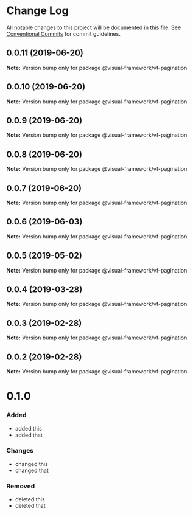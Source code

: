 # Change Log

All notable changes to this project will be documented in this file.
See [Conventional Commits](https://conventionalcommits.org) for commit guidelines.

## 0.0.11 (2019-06-20)

**Note:** Version bump only for package @visual-framework/vf-pagination





## 0.0.10 (2019-06-20)

**Note:** Version bump only for package @visual-framework/vf-pagination





## 0.0.9 (2019-06-20)

**Note:** Version bump only for package @visual-framework/vf-pagination





## 0.0.8 (2019-06-20)

**Note:** Version bump only for package @visual-framework/vf-pagination





## 0.0.7 (2019-06-20)

**Note:** Version bump only for package @visual-framework/vf-pagination





## 0.0.6 (2019-06-03)

**Note:** Version bump only for package @visual-framework/vf-pagination





## 0.0.5 (2019-05-02)

**Note:** Version bump only for package @visual-framework/vf-pagination





## 0.0.4 (2019-03-28)

**Note:** Version bump only for package @visual-framework/vf-pagination





## 0.0.3 (2019-02-28)

**Note:** Version bump only for package @visual-framework/vf-pagination





## 0.0.2 (2019-02-28)

**Note:** Version bump only for package @visual-framework/vf-pagination





# 0.1.0

### Added
- added this
- added that

### Changes

- changed this
- changed that

### Removed

- deleted this
- deleted that
